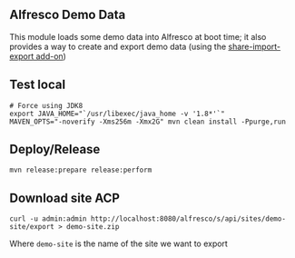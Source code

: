 Alfresco Demo Data
---

This module loads some demo data into Alfresco at boot time; it also provides a way to create and export demo data (using the [share-import-export add-on](https://addons.alfresco.com/addons/importexport-acpzip-share))

Test local
---

```
# Force using JDK8
export JAVA_HOME="`/usr/libexec/java_home -v '1.8*'`"
MAVEN_OPTS="-noverify -Xms256m -Xmx2G" mvn clean install -Ppurge,run
```

Deploy/Release
---
```
mvn release:prepare release:perform
```

Download site ACP
---
```
curl -u admin:admin http://localhost:8080/alfresco/s/api/sites/demo-site/export > demo-site.zip
```
Where `demo-site` is the name of the site we want to export
